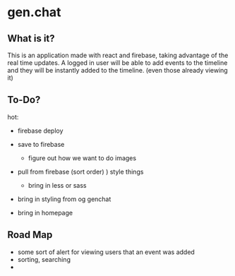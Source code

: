 # gen.chat


What is it?
---------
This is an application made with react and firebase, taking advantage of the real time updates.  A logged in user will be able to add events to the timeline and they will be instantly added to the timeline.  (even those already viewing it)


To-Do?
---------

hot:
- firebase deploy

- save to firebase
  - figure out how we want to do images
- pull from firebase (sort order)
) style things
  - bring in less or sass
- bring in styling from og genchat
- bring in homepage


Road Map
---------
- some sort of alert for viewing users that an event was added
- sorting, searching
- 
